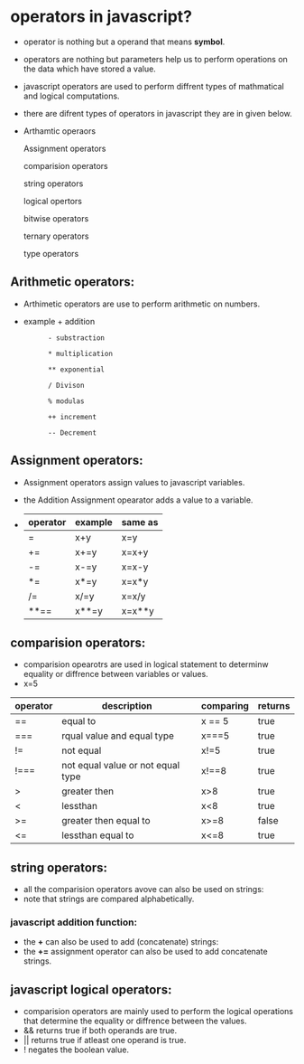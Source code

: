 # operators in javascript?
- operator is nothing but a operand that means **symbol**.
- operators are nothing but parameters help us to perform operations on the data which have stored a value.
- javascript operators are used to perform diffrent types of mathmatical and logical computations.
- there are difrent types of operators in javascript they are in given below.
- Arthamtic operaors

  Assignment operators 

  comparision operators

  string operators

  logical opertors

  bitwise operators

  ternary operators

  type operators
## Arithmetic operators:
- Arthimetic operators are use to perform arithmetic on numbers.
- example   + addition
    
            - substraction

            * multiplication

            ** exponential

            / Divison

            % modulas

            ++ increment

            -- Decrement

## Assignment operators:
- Assignment operators assign values to javascript variables.
- the Addition Assignment opearator adds a value to a variable.

- |operator  | example  | same as |
  |-----------|----------|--------|
  | =        |  x+y      | x=y    |
  | +=       |  x+=y     | x=x+y  |
  | -=       |  x-=y     | x=x-y  |
  | *=       |  x*=y     | x=x*y  |
  | /=       |  x/=y     | x=x/y  |
  | **==     |  x**=y    | x=x**y |

## comparision operators:
- comparision opearotrs are used in logical statement to determinw equality or diffrence between variables or values.
- x=5

 |operator      |   description      |comparing  |    returns|
  |--------------|--------------------|-----------|-----------|
  |==	         |equal to	          |x == 5     |	  true    |
  | ===          | rqual value and equal type  | x===5  | true|
  | !=           | not equal          | x!=5      | true      |
  | !===       | not equal value or not equal type | x!==8 | true|
  | >            | greater then       |  x>8       |   true  |
  | <            | lessthan           |  x<8       |   true  |
  | >=           | greater then equal to | x>=8    | false|
  | <=           | lessthan equal to   | x<=8      |  true  |


  ## string operators:
  - all the comparision operators avove can also be used on strings:
  - note that strings are compared alphabetically.
  ### javascript addition function:
  - the **+** can also be used to add (concatenate) strings:
  - the **+=** assignment operator can also be used to add concatenate strings.
  ## javascript logical operators:
  - comparision operators are mainly used to perform the logical operations that determine the equality or diffrence between the values.
  - && returns true if both operands are true.
  - || returns true if atleast one operand is true.
  - ! negates the boolean value.
  ## 

                    




